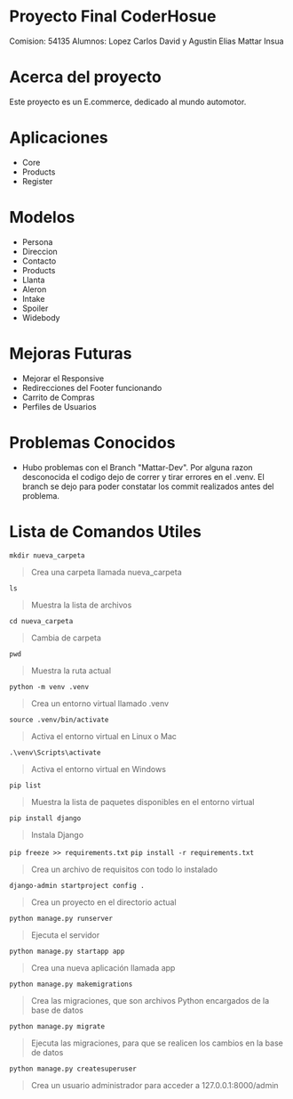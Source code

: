 # Proyecto Final CoderHosue
Comision: 54135
Alumnos: Lopez Carlos David y Agustin Elias Mattar Insua

# Acerca del proyecto
Este proyecto es un E.commerce, dedicado al mundo automotor.

# Aplicaciones
- Core
- Products
- Register

# Modelos
- Persona
- Direccion
- Contacto
- Products
- Llanta
- Aleron
- Intake
- Spoiler
- Widebody

# Mejoras Futuras
- Mejorar el Responsive
- Redirecciones del Footer funcionando
- Carrito de Compras
- Perfiles de Usuarios

# Problemas Conocidos
- Hubo problemas con el Branch "Mattar-Dev". Por alguna razon desconocida el codigo dejo de correr y tirar errores en el .venv. 
  El branch se dejo para poder constatar los commit realizados antes del problema.

# Lista de Comandos Utiles

`mkdir nueva_carpeta`
> Crea una carpeta llamada nueva_carpeta

`ls`
> Muestra la lista de archivos

`cd nueva_carpeta`
> Cambia de carpeta

`pwd`
> Muestra la ruta actual

`python -m venv .venv`
> Crea un entorno virtual llamado .venv

`source .venv/bin/activate`
> Activa el entorno virtual en Linux o Mac

`.\venv\Scripts\activate`
> Activa el entorno virtual en Windows

`pip list`
> Muestra la lista de paquetes disponibles en el entorno virtual

`pip install django`
> Instala Django

`pip freeze >> requirements.txt`
`pip install -r requirements.txt`
> Crea un archivo de requisitos con todo lo instalado

`django-admin startproject config .`
> Crea un proyecto en el directorio actual

`python manage.py runserver`
> Ejecuta el servidor

`python manage.py startapp app`
> Crea una nueva aplicación llamada app

`python manage.py makemigrations`
> Crea las migraciones, que son archivos Python encargados de la base de datos

`python manage.py migrate`
> Ejecuta las migraciones, para que se realicen los cambios en la base de datos

`python manage.py createsuperuser`
> Crea un usuario administrador para acceder a 127.0.0.1:8000/admin